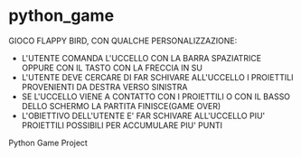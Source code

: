 # python_game

GIOCO FLAPPY BIRD, CON QUALCHE PERSONALIZZAZIONE:
- L'UTENTE COMANDA L'UCCELLO CON LA BARRA SPAZIATRICE OPPURE CON IL TASTO CON LA FRECCIA IN SU
- L'UTENTE DEVE CERCARE DI FAR SCHIVARE ALL'UCCELLO I PROIETTILI PROVENIENTI DA DESTRA VERSO SINISTRA
- SE L'UCCELLO VIENE A CONTATTO CON I PROIETTILI O CON IL BASSO DELLO SCHERMO LA PARTITA FINISCE(GAME OVER)
- L'OBIETTIVO DELL'UTENTE E' FAR SCHIVARE ALL'UCCELLO PIU' PROIETTILI POSSIBILI PER ACCUMULARE PIU' PUNTI

Python Game Project
